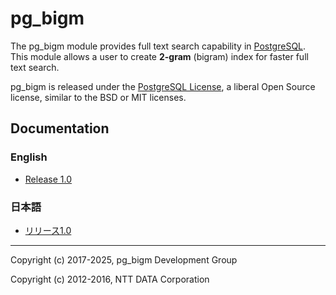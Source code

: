 # pg_bigm

The pg_bigm module provides full text search capability in [PostgreSQL](http://www.postgresql.org/).
This module allows a user to create **2-gram** (bigram) index for faster full text search.

pg_bigm is released under the [PostgreSQL License](https://opensource.org/licenses/postgresql), a liberal Open Source license, similar to the BSD or MIT licenses.

## Documentation

### English

* [Release 1.0](docs/pg_bigm_en.md)

### 日本語

* [リリース1.0](docs/pg_bigm.md)

*****

Copyright (c) 2017-2025, pg_bigm Development Group

Copyright (c) 2012-2016, NTT DATA Corporation
